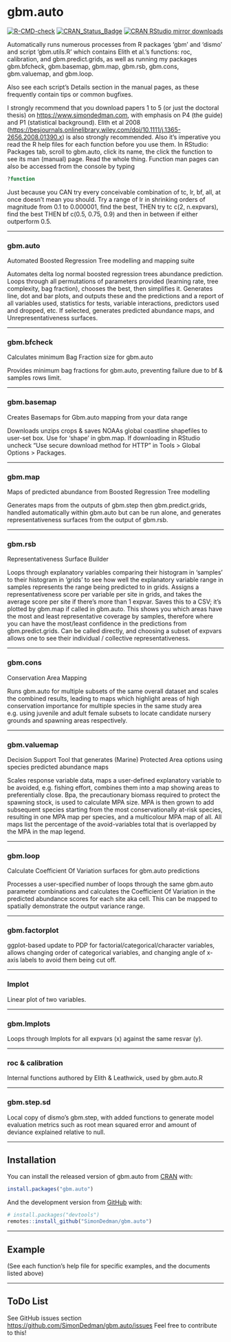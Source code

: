 
<!-- README.md is generated from README.Rmd. Please edit that file -->

# gbm.auto

<!-- badges: start -->

[![R-CMD-check](https://github.com/SimonDedman/gbm.auto/actions/workflows/R-CMD-check.yaml/badge.svg)](https://github.com/SimonDedman/gbm.auto/actions/workflows/R-CMD-check.yaml)
[![CRAN_Status_Badge](https://www.r-pkg.org/badges/version/gbm.auto)](https://cran.r-project.org/package=gbm.auto)
[![CRAN RStudio mirror
downloads](https://cranlogs.r-pkg.org/badges/gbm.auto)](https://cran.r-project.org/package=gbm.auto)
<!-- badges: end -->
<!-- badgeplacer(location = ".", status = "active", githubaccount = SimonDedman, githubrepo = gbm.auto, branch = master, name = "README.Rmd") -->

Automatically runs numerous processes from R packages ‘gbm’ and ‘dismo’
and script ‘gbm.utils.R’ which contains Elith et al.’s functions: roc,
calibration, and gbm.predict.grids, as well as running my packages
gbm.bfcheck, gbm.basemap, gbm.map, gbm.rsb, gbm.cons, gbm.valuemap, and
gbm.loop.

Also see each script’s Details section in the manual pages, as these
frequently contain tips or common bugfixes.

I strongly recommend that you download papers 1 to 5 (or just the
doctoral thesis) on <https://www.simondedman.com>, with emphasis on P4
(the guide) and P1 (statistical background). Elith et al 2008
(<https://besjournals.onlinelibrary.wiley.com/doi/10.1111/j.1365-2656.2008.01390.x>)
is also strongly recommended. Also it’s imperative you read the R help
files for each function before you use them. In RStudio: Packages tab,
scroll to gbm.auto, click its name, the click the function to see its
man (manual) page. Read the whole thing. Function man pages can also be
accessed from the console by typing

``` r
?function
```

Just because you CAN try every conceivable combination of tc, lr, bf,
all, at once doesn’t mean you should. Try a range of lr in shrinking
orders of magnitude from 0.1 to 0.000001, find the best, THEN try tc
c(2, n.expvars), find the best THEN bf c(0.5, 0.75, 0.9) and then in
between if either outperform 0.5.

------------------------------------------------------------------------

### gbm.auto

Automated Boosted Regression Tree modelling and mapping suite

Automates delta log normal boosted regression trees abundance
prediction. Loops through all permutations of parameters provided
(learning rate, tree complexity, bag fraction), chooses the best, then
simplifies it. Generates line, dot and bar plots, and outputs these and
the predictions and a report of all variables used, statistics for
tests, variable interactions, predictors used and dropped, etc. If
selected, generates predicted abundance maps, and Unrepresentativeness
surfaces.

------------------------------------------------------------------------

### gbm.bfcheck

Calculates minimum Bag Fraction size for gbm.auto

Provides minimum bag fractions for gbm.auto, preventing failure due to
bf & samples rows limit.

------------------------------------------------------------------------

### gbm.basemap

Creates Basemaps for Gbm.auto mapping from your data range

Downloads unzips crops & saves NOAAs global coastline shapefiles to
user-set box. Use for ‘shape’ in gbm.map. If downloading in RStudio
uncheck “Use secure download method for HTTP” in Tools \> Global Options
\> Packages.

------------------------------------------------------------------------

### gbm.map

Maps of predicted abundance from Boosted Regression Tree modelling

Generates maps from the outputs of gbm.step then gbm.predict.grids,
handled automatically within gbm.auto but can be run alone, and
generates representativeness surfaces from the output of gbm.rsb.

------------------------------------------------------------------------

### gbm.rsb

Representativeness Surface Builder

Loops through explanatory variables comparing their histogram in
‘samples’ to their histogram in ‘grids’ to see how well the explanatory
variable range in samples represents the range being predicted to in
grids. Assigns a representativeness score per variable per site in
grids, and takes the average score per site if there’s more than 1
expvar. Saves this to a CSV; it’s plotted by gbm.map if called in
gbm.auto. This shows you which areas have the most and least
representative coverage by samples, therefore where you can have the
most/least confidence in the predictions from gbm.predict.grids. Can be
called directly, and choosing a subset of expvars allows one to see
their individual / collective representativeness.

------------------------------------------------------------------------

### gbm.cons

Conservation Area Mapping

Runs gbm.auto for multiple subsets of the same overall dataset and
scales the combined results, leading to maps which highlight areas of
high conservation importance for multiple species in the same study area
e.g. using juvenile and adult female subsets to locate candidate nursery
grounds and spawning areas respectively.

------------------------------------------------------------------------

### gbm.valuemap

Decision Support Tool that generates (Marine) Protected Area options
using species predicted abundance maps

Scales response variable data, maps a user-defined explanatory variable
to be avoided, e.g. fishing effort, combines them into a map showing
areas to preferentially close. Bpa, the precautionary biomass required
to protect the spawning stock, is used to calculate MPA size. MPA is
then grown to add subsequent species starting from the most
conservationally at-risk species, resulting in one MPA map per species,
and a multicolour MPA map of all. All maps list the percentage of the
avoid-variables total that is overlapped by the MPA in the map legend.

------------------------------------------------------------------------

### gbm.loop

Calculate Coefficient Of Variation surfaces for gbm.auto predictions

Processes a user-specified number of loops through the same gbm.auto
parameter combinations and calculates the Coefficient Of Variation in
the predicted abundance scores for each site aka cell. This can be
mapped to spatially demonstrate the output variance range.

------------------------------------------------------------------------

### gbm.factorplot

ggplot-based update to PDP for factorial/categorical/character
variables, allows changing order of categorical variables, and changing
angle of x-axis labels to avoid them being cut off.

------------------------------------------------------------------------

### lmplot

Linear plot of two variables.

------------------------------------------------------------------------

### gbm.lmplots

Loops through lmplots for all expvars (x) against the same resvar (y).

------------------------------------------------------------------------

### roc & calibration

Internal functions authored by Elith & Leathwick, used by gbm.auto.R

------------------------------------------------------------------------

### gbm.step.sd

Local copy of dismo’s gbm.step, with added functions to generate model
evaluation metrics such as root mean squared error and amount of
deviance explained relative to null.

------------------------------------------------------------------------

## Installation

You can install the released version of gbm.auto from
[CRAN](https://CRAN.R-project.org) with:

``` r
install.packages("gbm.auto")
```

And the development version from [GitHub](https://github.com/) with:

``` r
# install.packages("devtools")
remotes::install_github("SimonDedman/gbm.auto")
```

------------------------------------------------------------------------

## Example

(See each function’s help file for specific examples, and the documents
listed above)

------------------------------------------------------------------------

## ToDo List

See GitHub issues section
<https://github.com/SimonDedman/gbm.auto/issues> Feel free to contribute
to this!

<!-- What is special about using `README.Rmd` instead of just `README.md`? You can include R chunks like so: -->
<!-- ```{r cars} -->
<!-- summary(cars) -->
<!-- ``` -->
<!-- You'll still need to render `README.Rmd` regularly, to keep `README.md` up-to-date. `devtools::build_readme()` is handy for this. You could also use GitHub Actions to re-render `README.Rmd` every time you push. An example workflow can be found here: <https://github.com/r-lib/actions/tree/master/examples>. -->
<!-- You can also embed plots, for example: -->
<!-- ```{r pressure, echo = FALSE} -->
<!-- plot(pressure) -->
<!-- ``` -->
<!-- In that case, don't forget to commit and push the resulting figure files, so they display on GitHub and CRAN. -->
